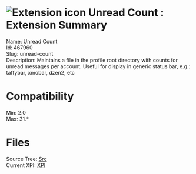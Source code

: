 # ![Extension icon](https://addons.thunderbird.net/static/img/addon-icons/default-64.png) Unread Count : Extension Summary

Name: Unread Count  
Id: 467960  
Slug: unread-count  
Description: Maintains a file in the profile root directory with counts for unread messages per account. Useful for display in generic status bar, e.g.: taffybar, xmobar, dzen2, etc
  

# Compatibility
Min: 2.0  
Max: 31.*  

# Files

Source Tree: [Src](C:/Dev/Thunderbird/ThunderKdB/xall/xOther/467960-unread-count/src)  
Current XPI: [XPI](C:/Dev/Thunderbird/ThunderKdB/xall/xOther/467960-unread-count/xpi)  



